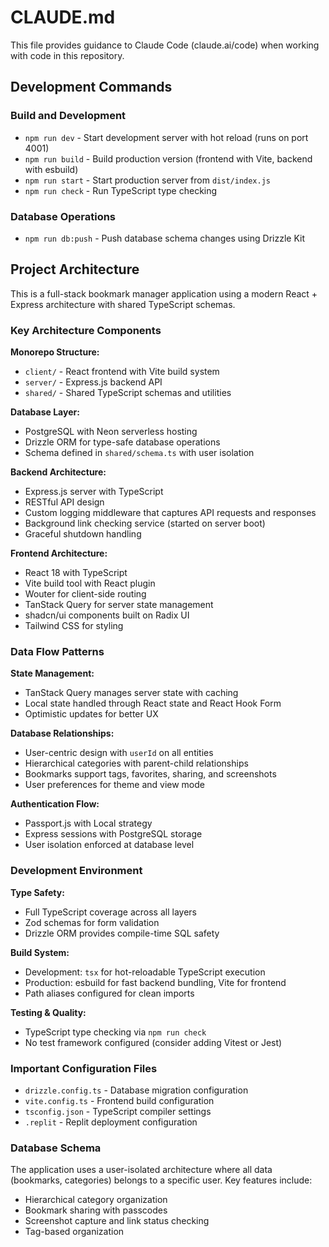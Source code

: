 # CLAUDE.md

This file provides guidance to Claude Code (claude.ai/code) when working with code in this repository.

## Development Commands

### Build and Development

- `npm run dev` - Start development server with hot reload (runs on port 4001)
- `npm run build` - Build production version (frontend with Vite, backend with esbuild)
- `npm run start` - Start production server from `dist/index.js`
- `npm run check` - Run TypeScript type checking

### Database Operations

- `npm run db:push` - Push database schema changes using Drizzle Kit

## Project Architecture

This is a full-stack bookmark manager application using a modern React + Express architecture with shared TypeScript schemas.

### Key Architecture Components

**Monorepo Structure:**

- `client/` - React frontend with Vite build system
- `server/` - Express.js backend API
- `shared/` - Shared TypeScript schemas and utilities

**Database Layer:**

- PostgreSQL with Neon serverless hosting
- Drizzle ORM for type-safe database operations
- Schema defined in `shared/schema.ts` with user isolation

**Backend Architecture:**

- Express.js server with TypeScript
- RESTful API design
- Custom logging middleware that captures API requests and responses
- Background link checking service (started on server boot)
- Graceful shutdown handling

**Frontend Architecture:**

- React 18 with TypeScript
- Vite build tool with React plugin
- Wouter for client-side routing
- TanStack Query for server state management
- shadcn/ui components built on Radix UI
- Tailwind CSS for styling

### Data Flow Patterns

**State Management:**

- TanStack Query manages server state with caching
- Local state handled through React state and React Hook Form
- Optimistic updates for better UX

**Database Relationships:**

- User-centric design with `userId` on all entities
- Hierarchical categories with parent-child relationships
- Bookmarks support tags, favorites, sharing, and screenshots
- User preferences for theme and view mode

**Authentication Flow:**

- Passport.js with Local strategy
- Express sessions with PostgreSQL storage
- User isolation enforced at database level

### Development Environment

**Type Safety:**

- Full TypeScript coverage across all layers
- Zod schemas for form validation
- Drizzle ORM provides compile-time SQL safety

**Build System:**

- Development: `tsx` for hot-reloadable TypeScript execution
- Production: esbuild for fast backend bundling, Vite for frontend
- Path aliases configured for clean imports

**Testing & Quality:**

- TypeScript type checking via `npm run check`
- No test framework configured (consider adding Vitest or Jest)

### Important Configuration Files

- `drizzle.config.ts` - Database migration configuration
- `vite.config.ts` - Frontend build configuration
- `tsconfig.json` - TypeScript compiler settings
- `.replit` - Replit deployment configuration

### Database Schema

The application uses a user-isolated architecture where all data (bookmarks, categories) belongs to a specific user. Key features include:

- Hierarchical category organization
- Bookmark sharing with passcodes
- Screenshot capture and link status checking
- Tag-based organization
